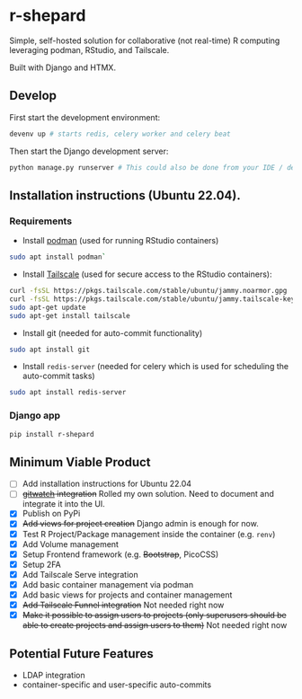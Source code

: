 # r-shepard

Simple, self-hosted solution for collaborative (not real-time) R computing leveraging podman,
RStudio, and Tailscale.

Built with Django and HTMX.

## Develop

First start the development environment:

```bash
devenv up # starts redis, celery worker and celery beat
```

Then start the Django development server:

```bash
python manage.py runserver # This could also be done from your IDE / debugging environment
```

## Installation instructions (Ubuntu 22.04).

### Requirements

- Install [podman](https://podman.io/docs/installation) (used for running RStudio containers)

```bash
sudo apt install podman`
```

- Install [Tailscale](https://tailscale.com/kb/1187/install-ubuntu-2204) (used for secure access to the RStudio containers):

```bash
curl -fsSL https://pkgs.tailscale.com/stable/ubuntu/jammy.noarmor.gpg | sudo tee /usr/share/keyrings/tailscale-archive-keyring.gpg >/dev/null
curl -fsSL https://pkgs.tailscale.com/stable/ubuntu/jammy.tailscale-keyring.list | sudo tee /etc/apt/sources.list.d/tailscale.list
sudo apt-get update
sudo apt-get install tailscale
```

- Install git (needed for auto-commit functionality)

```bash
sudo apt install git
```

- Install `redis-server` (needed for celery which is used for scheduling the auto-commit tasks)

```bash
sudo apt install redis-server
```

### Django app

```bash
pip install r-shepard
```

## Minimum Viable Product

- [ ] Add installation instructions for Ubuntu 22.04
- [ ] ~~[gitwatch](https://github.com/gitwatch/gitwatch?tab=readme-ov-file) integration~~ Rolled my own solution. Need to document and integrate it into the UI.
- [x] Publish on PyPi
- [x] ~~Add views for project creation~~ Django admin is enough for now.
- [x] Test R Project/Package management inside the container (e.g. `renv`)
- [x] Add Volume management
- [x] Setup Frontend framework (e.g. ~~Bootstrap~~, PicoCSS)
- [x] Setup 2FA
- [x] Add Tailscale Serve integration
- [x] Add basic container management via podman
- [x] Add basic views for projects and container management
- [x] ~~Add Tailscale Funnel integration~~ Not needed right now
- [x] ~~Make it possible to assign users to projects (only superusers should be able to create projects and assign users to them)~~ Not needed right now

## Potential Future Features

- LDAP integration
- container-specific and user-specific auto-commits
